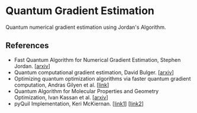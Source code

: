 # Quantum Gradient Estimation
Quantum numerical gradient estimation using Jordan's Algorithm.

## References

- Fast Quantum Algorithm for Numerical Gradient Estimation, Stephen Jordan. [[arxiv](https://arxiv.org/pdf/quant-ph/0405146.pdf)]
- Quantum computational gradient estimation, David Bulger. [[arxiv](https://arxiv.org/pdf/quant-ph/0507109.pdf)]
- Optimizing quantum optimization algorithms via faster quantum gradient computation, Andras Gilyen et al. [[link](https://core.ac.uk/download/pdf/301642101.pdf)]
- Quantum Algorithm for Molecular Properties and Geometry Optimization, Ivan Kassan et al. [[arxiv](https://arxiv.org/pdf/0908.1921.pdf)]
- pyQuil Implementation, Keri McKiernan. [[link1](https://github.com/kmckiern/quantum-gradients)] [[link2](https://github.com/rigetti/grove/tree/dc6bf6ec63e8c435fe52b1e00f707d5ce4cdb9b3/grove/alpha/jordan_gradient)]
